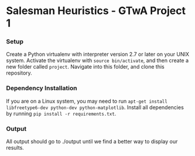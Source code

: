 # Salesman Heuristics - GTwA Project 1

### Setup

Create a Python virtualenv with interpreter version 2.7 or later on your UNIX system. Activate the virtualenv with `source bin/activate`, and then create a new folder called `project`. Navigate into this folder, and clone this repository.

### Dependency Installation

If you are on a Linux system, you may need to run `apt-get install libfreetype6-dev python-dev python-matplotlib`. Install all dependencies by running `pip install -r requirements.txt`.  

### Output

All output should go to ./output until we find a better way to display our results.
